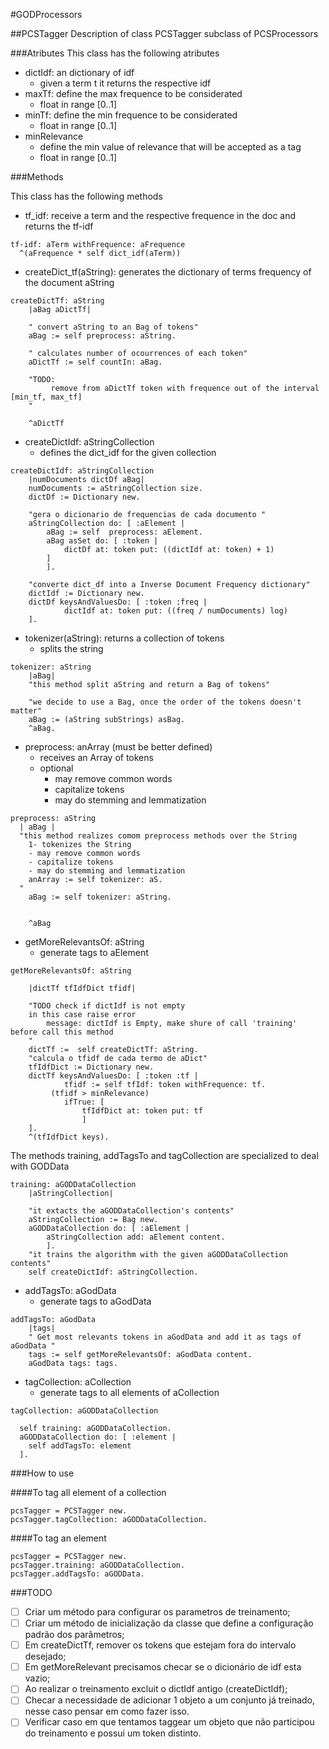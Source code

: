 #GODProcessors

##PCSTagger
Description of class PCSTagger subclass of PCSProcessors

###Atributes
This class has the following atributes

  - dictIdf: an dictionary of idf
    - given a term t it returns the respective idf
  - maxTf: define the max frequence to be considerated
    - float in range [0..1]
  - minTf: define the min frequence to be considerated
    - float in range [0..1]
  - minRelevance
    - define the min value of relevance that will be accepted as a tag
    - float in range [0..1]


###Methods

This class has the following methods

  - tf_idf: receive a term and the respective frequence in the doc and returns the tf-idf
```Smalltalk
tf-idf: aTerm withFrequence: aFrequence
  ^(aFrequence * self dict_idf(aTerm))
```

  - createDict_tf(aString): generates the dictionary of terms frequency of the document aString
```Smalltalk
createDictTf: aString
  	|aBag aDictTf|
	
  	" convert aString to an Bag of tokens"
  	aBag := self preprocess: aString.

  	" calculates number of ocourrences of each token"
  	aDictTf := self countIn: aBag.

  	"TODO:
		 remove from aDictTf token with frequence out of the interval [min_tf, max_tf]
  	"

   	^aDictTf
```
  - createDictIdf: aStringCollection
    - defines the dict_idf for the given collection

```Smalltalk
createDictIdf: aStringCollection
  	|numDocuments dictDf aBag|
  	numDocuments := aStringCollection size.
  	dictDf := Dictionary new.
	
  	"gera o dicionario de frequencias de cada documento "
  	aStringCollection do: [ :aElement |
		aBag := self  preprocess: aElement.
		aBag asSet do: [ :token |
      		dictDf at: token put: ((dictIdf at: token) + 1)
		]
    	].

  	"converte dict_df into a Inverse Document Frequency dictionary"
  	dictIdf := Dictionary new.
  	dictDf keysAndValuesDo: [ :token :freq |
    		dictIdf at: token put: ((freq / numDocuments) log)
  	].
```

  - tokenizer(aString): returns a collection of tokens
    - splits the string
```Smalltalk
tokenizer: aString
  	|aBag|
	"this method split aString and return a Bag of tokens"
	
	"we decide to use a Bag, once the order of the tokens doesn't matter"
	aBag := (aString subStrings) asBag.
	^aBag.
```

  - preprocess: anArray (must be better defined)
    - receives an Array of tokens
    - optional
      - may remove common words
      - capitalize tokens
      - may do stemming and lemmatization
```Smalltalk
preprocess: aString
  | aBag |
  "this method realizes comom preprocess methods over the String
	1- tokenizes the String 
    - may remove common words
    - capitalize tokens
    - may do stemming and lemmatization
	anArray := self tokenizer: aS. 
  "
	aBag := self tokenizer: aString. 
	
	
	^aBag
```

  - getMoreRelevantsOf: aString
    - generate tags to aElement
```Smalltalk
getMoreRelevantsOf: aString
 
	|dictTf tfIdfDict tfidf|

	"TODO check if dictIdf is not empty
	in this case raise error
		message: dictIdf is Empty, make shure of call 'training' before call this method
	"
  	dictTf :=  self createDictTf: aString.
  	"calcula o tfidf de cada termo de aDict"
  	tfIdfDict := Dictionary new.
  	dictTf keysAndValuesDo: [ :token :tf |
    		tfidf := self tfIdf: token withFrequence: tf.
   		 (tfidf > minRelevance)
			ifTrue: [
      			tfIdfDict at: token put: tf
    			]
  	].
  	^(tfIdfDict keys).
```

The methods training, addTagsTo and tagCollection are specialized to deal with GODData
```Smalltalk
training: aGODDataCollection
	|aStringCollection|
	
  	"it extacts the aGODDataCollection's contents"
	aStringCollection := Bag new.
  	aGODDataCollection do: [ :aElement |
		aStringCollection add: aElement content.
    	].
  	"it trains the algorithm with the given aGODDataCollection contents"
	self createDictIdf: aStringCollection.
```



  - addTagsTo: aGodData
    - generate tags to aGodData
```Smalltalk
addTagsTo: aGodData
	|tags|
	" Get most relevants tokens in aGodData and add it as tags of aGodData "
	tags := self getMoreRelevantsOf: aGodData content.
	aGodData tags: tags.
```

  - tagCollection: aCollection
    - generate tags to all elements of aCollection
```Smalltalk
tagCollection: aGODDataCollection

  self training: aGODDataCollection.
  aGODDataCollection do: [ :element |
    self addTagsTo: element
  ].
```
###How to use

####To tag all element of a collection
```Smalltalk
pcsTagger = PCSTagger new.
pcsTagger.tagCollection: aGODDataCollection.
```
####To tag an element
```Smalltalk
pcsTagger = PCSTagger new.
pcsTagger.training: aGODDataCollection.
pcsTagger.addTagsTo: aGODData.
```


###TODO

- [ ] Criar um método para configurar os parametros de treinamento;
- [ ] Criar um método de inicialização da classe que define a configuração padrão dos parâmetros;
- [ ] Em createDictTf, remover os tokens que estejam fora do intervalo desejado;
- [ ] Em getMoreRelevant precisamos checar se o dicionário de idf esta vazio;
- [ ] Ao realizar o treinamento excluit o dictIdf antigo (createDictIdf);
- [ ] Checar a necessidade de adicionar 1 objeto a um conjunto já treinado, nesse caso pensar em como fazer isso.
- [ ] Verificar caso em que tentamos taggear um objeto que não participou do treinamento e possui um token distinto.
